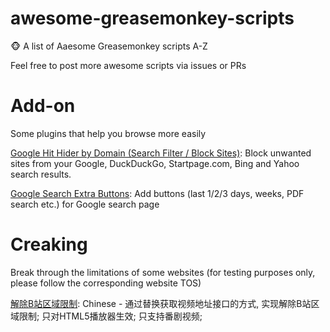 # awesome-greasemonkey-scripts
🐵 A list of Aaesome Greasemonkey scripts A-Z

Feel free to post more awesome scripts via issues or PRs

# Add-on
Some plugins that help you browse more easily

[Google Hit Hider by Domain (Search Filter / Block Sites)](https://openuserjs.org/scripts/jscher2000/Google_Hit_Hider_by_Domain_(Search_Filter_Block_Sites)): Block unwanted sites from your Google, DuckDuckGo, Startpage.com, Bing and Yahoo search results.

[Google Search Extra Buttons](https://greasyfork.org/en/scripts/7543-google-search-extra-buttons): Add buttons (last 1/2/3 days, weeks, PDF search etc.) for Google search page

# Creaking
Break through the limitations of some websites (for testing purposes only, please follow the corresponding website TOS)

[解除B站区域限制](https://greasyfork.org/en/scripts/25718-%E8%A7%A3%E9%99%A4b%E7%AB%99%E5%8C%BA%E5%9F%9F%E9%99%90%E5%88%B6): Chinese - 通过替换获取视频地址接口的方式, 实现解除B站区域限制; 只对HTML5播放器生效; 只支持番剧视频;
